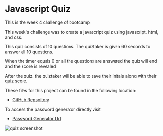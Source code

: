 # Javascript Quiz

This is the week 4 challenge of bootcamp

This week's challenge was to create a javascript quiz using javascript. html, and css.

This quiz consists of 10 questions.  The quiztaker is given 60 seconds to answer all 10 questions.

When the timer equals 0 or all the questions are answered the quiz will end and the score is revealed

After the quiz, the quiztaker will be able to save their initals along with their quiz score.


These files for this project can be found in the following location:

* [GitHub Repsoitory](https://github.com/rgfitzhugh/javascript-quiz)

To access the password generator directly visit

* [Password Generator Url](https://rgfitzhugh.github.io/javascript-quiz/)

![quiz screenshot](./assets/media.capture.png)
